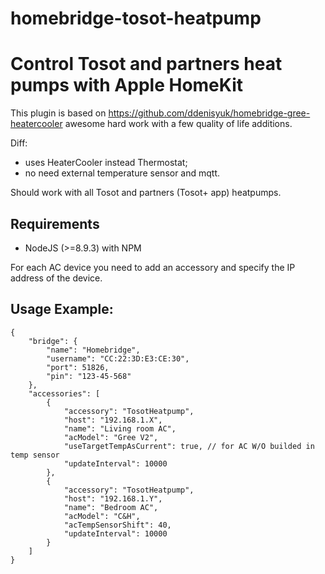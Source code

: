 # homebridge-tosot-heatpump

# Control Tosot and partners heat pumps with Apple HomeKit

This plugin is based on https://github.com/ddenisyuk/homebridge-gree-heatercooler awesome hard work with a few quality of life additions.

Diff:
- uses HeaterCooler instead Thermostat;
- no need external temperature sensor and mqtt.

Should work with all Tosot and partners (Tosot+ app) heatpumps.

## Requirements
- NodeJS (>=8.9.3) with NPM

For each AC device you need to add an accessory and specify the IP address of the device.


## Usage Example:
```
{
    "bridge": {
        "name": "Homebridge",
        "username": "CC:22:3D:E3:CE:30",
        "port": 51826,
        "pin": "123-45-568"
    },
    "accessories": [
        {
            "accessory": "TosotHeatpump",
            "host": "192.168.1.X",
            "name": "Living room AC",
            "acModel": "Gree V2",
            "useTargetTempAsCurrent": true, // for AC W/O builded in temp sensor
            "updateInterval": 10000
        },
        {
            "accessory": "TosotHeatpump",
            "host": "192.168.1.Y",
            "name": "Bedroom AC",
            "acModel": "C&H",
            "acTempSensorShift": 40,
            "updateInterval": 10000
        }
    ]
}
```
